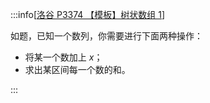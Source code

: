 :::info[[洛谷 P3374 【模板】树状数组 1](https://www.luogu.com.cn/problem/P3374)]

如题，已知一个数列，你需要进行下面两种操作：

- 将某一个数加上 $x$；
- 求出某区间每一个数的和。

:::
